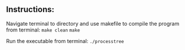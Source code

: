 ## Instructions:
Navigate terminal to directory and use makefile to compile the program from terminal:
`make clean`
`make`

Run the executable from terminal:
`./processtree`
